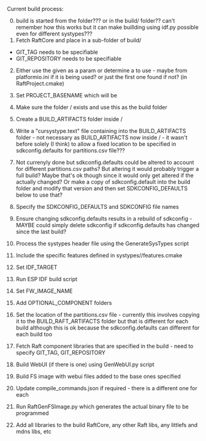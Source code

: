 Current build process:

0. build is started from the <systype> folder??? or in the build/<systype> folder?? can't remember how this works but it can make buillding using idf.py possible even for different systypes???
1. Fetch RaftCore and place in a sub-folder of build/<systype>
- GIT_TAG needs to be specifiable
- GIT_REPOSITORY needs to be specifiable
2. Either use the <systype> given as a param or determine a <systype> to use - maybe from platformio.ini if it is being used? or just the first one found if not? (in RaftProject.cmake)
3. Set PROJECT_BASENAME which will be <systype>
4. Make sure the folder <build>/<systype> exists and use this as the build folder
5. Create a BUILD_ARTIFACTS folder inside <build>/<systype>
6. Write a "cursystype.text" file containing <systype> into the BUILD_ARTIFACTS folder - not necessary as BUILD_ARTIFACTS now inside <build>/<systype> - it wasn't before solely (I think) to allow a fixed location to be specified in sdkconfig.defaults for partitions.csv file???
7. Not currenyly done but sdkconfig.defaults could be altered to account for different partitions.csv paths? But altering it would probably trigger a full build? Maybe that's ok though since it would only get altered if the <systype> actually changed? Or make a copy of sdkconfig.default into the build folder and modify that version and then set SDKCONFIG_DEFAULTS below to use that? 
8. Specify the SDKCONFIG_DEFAULTS and SDKCONFIG file names
9. Ensure changing sdkconfig.defaults results in a rebuild of sdkconfig - MAYBE could simply delete sdkconfig if sdkconfig.defaults has changed since the last build?
10. Process the systypes header file using the GenerateSysTypes script
11. Include the specific features defined in systypes/<systype>/features.cmake
12. Set IDF_TARGET
13. Run ESP IDF build script
14. Set FW_IMAGE_NAME
15. Add OPTIONAL_COMPONENT folders
16. Set the location of the partitions.csv file - currently this involves copying it to the BUILD_RAFT_ARTIFACTS folder but that is different for each build although this is ok because the sdkconfig.defaults can different for each build too
17. Fetch Raft component libraries that are specified in the build - need to specify GIT_TAG, GIT_REPOSITORY
18. Build WebUI (if there is one) using GenWebUI.py script
19. Build FS image with webui files added to the base ones specified
20. Update compile_commands.json if required - there is a different one for each <systype>
21. Run RaftGenFSImage.py which generates the actual binary file to be programmed





110. Add all libraries to the build RaftCore, any other Raft libs, any littlefs and mdns libs, etc